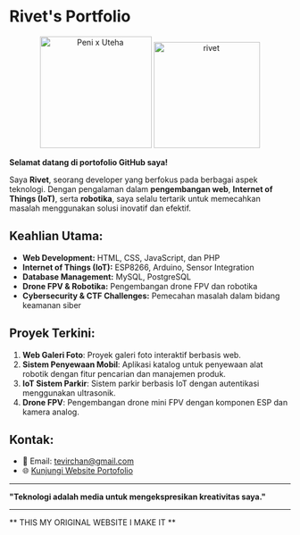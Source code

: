 # Rivet's Portfolio

<p align="center">
  <img src="https://github.com/user-attachments/assets/acc52c77-72c1-4c8e-813b-9c76a3bc1fd1" alt="Peni x Uteha" width="200"/>
  <img src="https://github.com/user-attachments/assets/8b4bf681-c625-46ca-aac5-84ee248549b3" alt="rivet" width="190"/>
</p>

**Selamat datang di portofolio GitHub saya!**

Saya **Rivet**, seorang developer yang berfokus pada berbagai aspek teknologi. Dengan pengalaman dalam **pengembangan web**, **Internet of Things (IoT)**, serta **robotika**, saya selalu tertarik untuk memecahkan masalah menggunakan solusi inovatif dan efektif.

## **Keahlian Utama:**
- **Web Development:** HTML, CSS, JavaScript, dan PHP
- **Internet of Things (IoT):** ESP8266, Arduino, Sensor Integration
- **Database Management:** MySQL, PostgreSQL
- **Drone FPV & Robotika:** Pengembangan drone FPV dan robotika
- **Cybersecurity & CTF Challenges:** Pemecahan masalah dalam bidang keamanan siber

## **Proyek Terkini:**
1. **Web Galeri Foto**: Proyek galeri foto interaktif berbasis web.
2. **Sistem Penyewaan Mobil**: Aplikasi katalog untuk penyewaan alat robotik dengan fitur pencarian dan manajemen produk.
3. **IoT Sistem Parkir**: Sistem parkir berbasis IoT dengan autentikasi menggunakan ultrasonik.
4. **Drone FPV**: Pengembangan drone mini FPV dengan komponen ESP dan kamera analog.

## **Kontak:**
- 📧 Email: tevirchan@gmail.com
- 🌐 [Kunjungi Website Portofolio](https://rivetchan.github.io/Portofolio/)

---

**"Teknologi adalah media untuk mengekspresikan kreativitas saya."**

---

** THIS MY ORIGINAL WEBSITE I MAKE IT **
